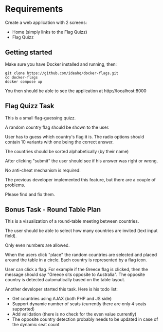 # Requirements

Create a web application with 2 screens:

* Home (simply links to the Flag Quizz)
* Flag Quizz


## Getting started

Make sure you have Docker installed and running, then:

    git clone https://github.com/ideahq/docker-flags.git
    cd docker-flags
    docker compose up

You then should be able to see the application at http://localhost:8000


## Flag Quizz Task

This is a small flag-guessing quizz.

A random country flag should be shown to the user.

User has to guess which country's flag it is.
The radio options should contain 10 variants with one being the correct answer.

The countries should be sorted alphabetically (by their name)

After clicking "submit" the user should see if his answer was right or wrong.

No anti-cheat mechanism is required.

The previous developer implemented this feature, but there are a couple of problems.

Please find and fix them.


## Bonus Task - Round Table Plan

This is a visualization of a round-table meeting between countries.

The user should be able to select how many countries are invited (text input field).

Only even numbers are allowed.

When the users click "place" the random countries are selected and placed around the table in a circle. Each country is represented by a flag icon.

User can click a flag. For example if the Greece flag is clicked, then the message should say "Greece sits opposite to Australia". The opposite country is detected automatically based on the table layout.

Another developer started this task. Here is his todo list:

- Get countries using AJAX (both PHP and JS side)
- Support dynamic number of seats (currently there are only 4 seats supported)
- Add validation (there is no check for the even value currently)
- The opposite country detection probably needs to be updated in case of the dynamic seat count
